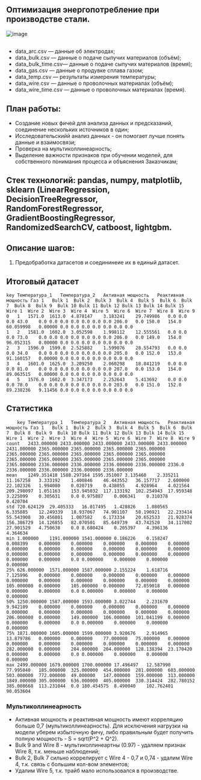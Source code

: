 ## Оптимизация энергопотребление при производстве стали.
![image](https://www.rocta.ru/images/images_article/legirovannaya-stal-chto-ehto-takoe-marki-sostav-vidy-i-primenenie_9.png)

## 
- data_arc.csv — данные об электродах;
- data_bulk.csv — данные о подаче сыпучих материалов (объём);
- data_bulk_time.csv— данные о подаче сыпучих материалов (время);
- data_gas.csv — данные о продувке сплава газом;
- data_temp.csv — результаты измерения температуры;
- data_wire.csv — данные о проволочных материалах (объём);
- data_wire_time.csv — данные о проволочных материалах (время).

## План работы:
  - Создание новых фичей для анализа данных и предсказаний, соединение нескольких источников в один;
  - Исследовательскийй анализ данных - он помогает лучше понять данные и взаимосвязи;
  - Проверка на мультиколлинеарность;
  - Выделение важности признаков при обучении моделей, для собственного понимания процесса и объяснения Заказчикам;

## Стек технологий: pandas, numpy, matplotlib, sklearn (LinearRegression, DecisionTreeRegressor, RandomForestRegressor, GradientBoostingRegressor, RandomizedSearchCV, catboost, lightgbm.

## Описание шагов:
1. Предобработка датасетов и соедининеие их в единый датасет.
## Итоговый датасет
```
key	Температура_1	Температура_2	Активная мощность	Реактивная мощность	Газ 1	Bulk 1	Bulk 2	Bulk 3	Bulk 4	Bulk 5	Bulk 6	Bulk 7	Bulk 8	Bulk 9	Bulk 10	Bulk 11	Bulk 12	Bulk 13	Bulk 14	Bulk 15	Wire 1	Wire 2	Wire 3	Wire 4	Wire 5	Wire 6	Wire 7	Wire 8	Wire 9
0	1	1571.0	1613.0	4.878147	3.183241	29.749986	0.0	0.0	0.0	43.0	0.0	0.0	0.0	0.0	0.0	0.0	0.0	206.0	0.0	150.0	154.0	60.059998	0.00000	0.0	0.0	0.0	0.0	0.0	0.0	0.0
1	2	1581.0	1602.0	3.052598	1.998112	12.555561	0.0	0.0	0.0	73.0	0.0	0.0	0.0	0.0	0.0	0.0	0.0	206.0	0.0	149.0	154.0	96.052315	0.00000	0.0	0.0	0.0	0.0	0.0	0.0	0.0
2	3	1596.0	1599.0	2.525882	1.599076	28.554793	0.0	0.0	0.0	34.0	0.0	0.0	0.0	0.0	0.0	0.0	0.0	205.0	0.0	152.0	153.0	91.160157	0.00000	0.0	0.0	0.0	0.0	0.0	0.0	0.0
3	4	1601.0	1625.0	3.209250	2.060298	18.841219	0.0	0.0	0.0	81.0	0.0	0.0	0.0	0.0	0.0	0.0	0.0	207.0	0.0	153.0	154.0	89.063515	0.00000	0.0	0.0	0.0	0.0	0.0	0.0	0.0
4	5	1576.0	1602.0	3.347173	2.252643	5.413692	0.0	0.0	0.0	78.0	0.0	0.0	0.0	0.0	0.0	0.0	0.0	203.0	0.0	151.0	152.0	89.238236	9.11456	0.0	0.0	0.0	0.0	0.0	0.0	0.0
```

## Статистика
```
	key	Температура_1	Температура_2	Активная мощность	Реактивная мощность	Газ 1	Bulk 1	Bulk 2	Bulk 3	Bulk 4	Bulk 5	Bulk 6	Bulk 7	Bulk 8	Bulk 9	Bulk 10	Bulk 11	Bulk 12	Bulk 13	Bulk 14	Bulk 15	Wire 1	Wire 2	Wire 3	Wire 4	Wire 5	Wire 6	Wire 7	Wire 8	Wire 9
count	2433.000000	2433.000000	2433.000000	2433.000000	2433.000000	2431.000000	2365.000000	2365.000000	2365.000000	2365.000000	2365.000000	2365.000000	2365.000000	2365.000000	2365.000000	2365.000000	2365.000000	2365.000000	2365.000000	2365.000000	2365.000000	2336.000000	2336.000000	2336.000000	2336.000000	2336.0	2336.000000	2336.000000	2336.000000	2336.000000
mean	1249.351418	1588.297164	1595.351007	3.135468	2.335211	11.167258	3.333192	1.400846	46.443552	36.157717	2.600000	22.102326	1.994080	0.020719	0.438055	4.928964	4.021564	209.298097	1.051163	153.945032	117.133192	102.254943	17.959348	3.225099	0.305631	0.0	0.975887	0.006341	0.310378	0.420704
std	720.624129	29.405333	16.017495	1.428826	1.080565	6.335885	12.249339	18.937067	74.901107	58.196921	22.233414	55.543908	30.456801	1.007582	6.173334	20.652533	21.928374	156.386729	14.126855	82.070501	85.649739	43.742520	34.117002	27.901529	4.750638	0.0	8.680424	0.205397	4.396136	4.364634
min	1.000000	1191.000000	1541.000000	0.186226	0.158247	0.008399	0.000000	0.000000	0.000000	0.000000	0.000000	0.000000	0.000000	0.000000	0.000000	0.000000	0.000000	0.000000	0.000000	0.000000	0.000000	0.000000	0.000000	0.000000	0.000000	0.0	0.000000	0.000000	0.000000	0.000000
25%	626.000000	1571.000000	1587.000000	2.155224	1.618716	7.125996	0.000000	0.000000	0.000000	0.000000	0.000000	0.000000	0.000000	0.000000	0.000000	0.000000	0.000000	105.000000	0.000000	105.000000	0.000000	72.859018	0.000000	0.000000	0.000000	0.0	0.000000	0.000000	0.000000	0.000000
50%	1250.000000	1587.000000	1593.000000	3.022744	2.231670	9.942109	0.000000	0.000000	0.000000	0.000000	0.000000	0.000000	0.000000	0.000000	0.000000	0.000000	0.000000	206.000000	0.000000	149.000000	106.000000	101.041199	0.000000	0.000000	0.000000	0.0	0.000000	0.000000	0.000000	0.000000
75%	1871.000000	1605.000000	1599.000000	3.920676	2.914965	13.879786	0.000000	0.000000	77.000000	75.000000	0.000000	0.000000	0.000000	0.000000	0.000000	0.000000	0.000000	282.000000	0.000000	204.000000	204.000000	128.138394	23.170420	0.000000	0.000000	0.0	0.000000	0.000000	0.000000	0.000000
max	2499.000000	1679.000000	1700.000000	17.496497	12.587990	77.995040	185.000000	325.000000	454.000000	281.000000	603.000000	503.000000	772.000000	49.000000	147.000000	159.000000	313.000000	1849.000000	305.000000	636.000000	405.000000	330.314424	282.780152	385.008668	113.231044	0.0	180.454575	8.490040	102.762401	90.053604
```
### Мультиколлинеарность
  - Активная мощность и реактивная мощность имеют корреляцию больше 0,7 (мультиколлинеарность). Для исключения нагрузки на модели уберем избыточную фичу, либо правильным будет получить полную мощность - S = sqrt(P^2 + Q^2).
  - Bulk 9 and Wire 8 - мультиколлинеартны (0.97) - удаляем признак Wire 8, т.к. меньше наблюдений;
  - Bulk 2, Bulk 7 сильно коррелирует с Wire 4 - 0,7 и 0,74 - удалим Wire 4, т.к. связь с большим кол-вом элементов;
  - Удалим Wire 5, т.к. трайб мало использовался в производстве.


